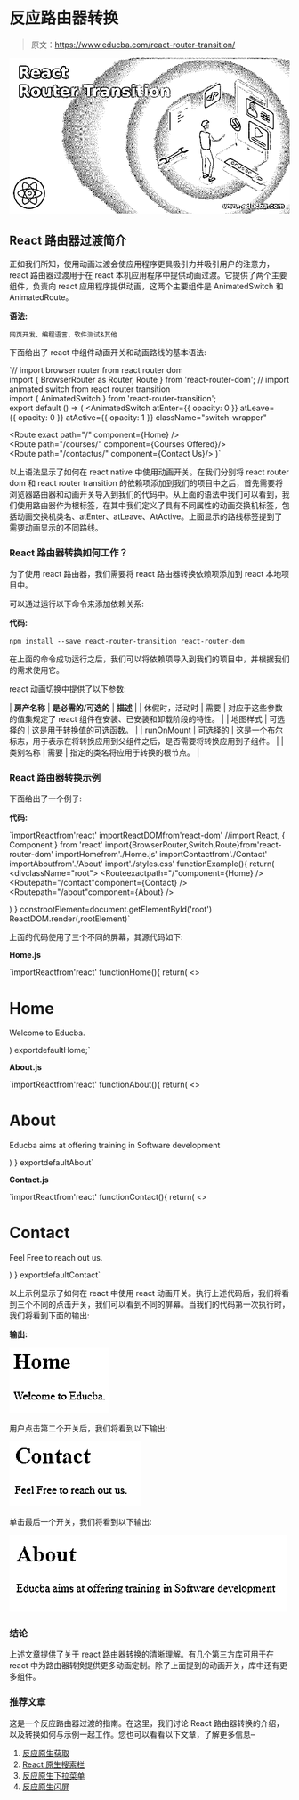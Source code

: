 # 反应路由器转换

> 原文：<https://www.educba.com/react-router-transition/>

![React Router Transition](img/86459eebc01977f23b38c63074433f1d.png)



## React 路由器过渡简介

正如我们所知，使用动画过渡会使应用程序更具吸引力并吸引用户的注意力，react 路由器过渡用于在 react 本机应用程序中提供动画过渡。它提供了两个主要组件，负责向 react 应用程序提供动画，这两个主要组件是 AnimatedSwitch 和 AnimatedRoute。

**语法:**

<small>网页开发、编程语言、软件测试&其他</small>

下面给出了 react 中组件动画开关和动画路线的基本语法:

`// import browser router from react router dom
import { BrowserRouter as Router, Route } from 'react-router-dom';
// import animated switch from react router transition
import { AnimatedSwitch } from 'react-router-transition';
export default () => (
<Router>
<AnimatedSwitch
atEnter={{ opacity: 0 }}
atLeave={{ opacity: 0 }}
atActive={{ opacity: 1 }}
className="switch-wrapper"
>
<Route exact path="/" component={Home} />
<Route path="/courses/" component={Courses Offered}/>
<Route path="/contactus/" component={Contact Us}/>
</AnimatedSwitch>
</Router>
)`

以上语法显示了如何在 react native 中使用动画开关。在我们分别将 react router dom 和 react router transition 的依赖项添加到我们的项目中之后，首先需要将浏览器路由器和动画开关导入到我们的代码中。从上面的语法中我们可以看到，我们使用路由器作为根标签，在其中我们定义了具有不同属性的动画交换机标签，包括动画交换机类名、atEnter、atLeave、AtActive。上面显示的路线标签提到了需要动画显示的不同路线。

### React 路由器转换如何工作？

为了使用 react 路由器，我们需要将 react 路由器转换依赖项添加到 react 本地项目中。

可以通过运行以下命令来添加依赖关系:

**代码:**

`npm install --save react-router-transition react-router-dom`

在上面的命令成功运行之后，我们可以将依赖项导入到我们的项目中，并根据我们的需求使用它。

react 动画切换中提供了以下参数:

| **房产名称** | **是必需的/可选的** | **描述** |
| 休假时，活动时 | 需要 | 对应于这些参数的值集规定了 react 组件在安装、已安装和卸载阶段的特性。 |
| 地图样式 | 可选择的 | 这是用于转换值的可选函数。 |
| runOnMount | 可选择的 | 这是一个布尔标志，用于表示在将转换应用到父组件之后，是否需要将转换应用到子组件。 |
| 类别名称 | 需要 | 指定的类名将应用于转换的根节点。 |

### React 路由器转换示例

下面给出了一个例子:

**代码:**

`importReactfrom'react'
importReactDOMfrom'react-dom'
//import React, { Component } from 'react'
import{BrowserRouter,Switch,Route}from'react-router-dom'
importHomefrom'./Home.js'
importContactfrom'./Contact'
importAboutfrom'./About'
import'./styles.css'
functionExample(){
return(
<BrowserRouter>
<divclassName="root">
<Switch>
<Routeexactpath="/"component={Home} />
<Routepath="/contact"component={Contact} />
<Routepath="/about"component={About} />
</Switch>
</div>
</BrowserRouter>)
}
constrootElement=document.getElementById('root')
ReactDOM.render(<Example />,rootElement)`

上面的代码使用了三个不同的屏幕，其源代码如下:

**Home.js**

`importReactfrom'react'
functionHome(){
return(
<>
<h1>Home</h1>
<p>
Welcome to Educba.
</p>
</>
)
exportdefaultHome;`

**About.js**

`importReactfrom'react'
functionAbout(){
return(
<>
<h1>About</h1>
<p>
Educba aims at offering training in Software development
</p>
</>
)
}
exportdefaultAbout`

**Contact.js**

`importReactfrom'react'
functionContact(){
return(
<>
<h1>Contact</h1>
<p>
Feel Free to reach out us.
</p>
</>
)
}
exportdefaultContact`

以上示例显示了如何在 react 中使用 react 动画开关。执行上述代码后，我们将看到三个不同的点击开关，我们可以看到不同的屏幕。当我们的代码第一次执行时，我们将看到下面的输出:

**输出:**

![React Router Transition 2](img/923b765d13faab2a3e583f854c99abb3.png)



用户点击第二个开关后，我们将看到以下输出:

![React Router Transition 3](img/d62bc33d57301ac5d9c8061cacfcbf83.png)



单击最后一个开关，我们将看到以下输出:

![on clicking last switch](img/9d33a693c51124a35629a5ea7746c403.png)



### 结论

上述文章提供了关于 react 路由器转换的清晰理解。有几个第三方库可用于在 react 中为路由器转换提供更多动画定制。除了上面提到的动画开关，库中还有更多组件。

### 推荐文章

这是一个反应路由器过渡的指南。在这里，我们讨论 React 路由器转换的介绍，以及转换如何与示例一起工作。您也可以看看以下文章，了解更多信息–

1.  [反应原生获取](https://www.educba.com/react-native-fetch/)
2.  [React 原生搜索栏](https://www.educba.com/react-native-search-bar/)
3.  [反应原生下拉菜单](https://www.educba.com/react-native-dropdown/)
4.  [反应原生闪屏](https://www.educba.com/react-native-splash-screen/)





